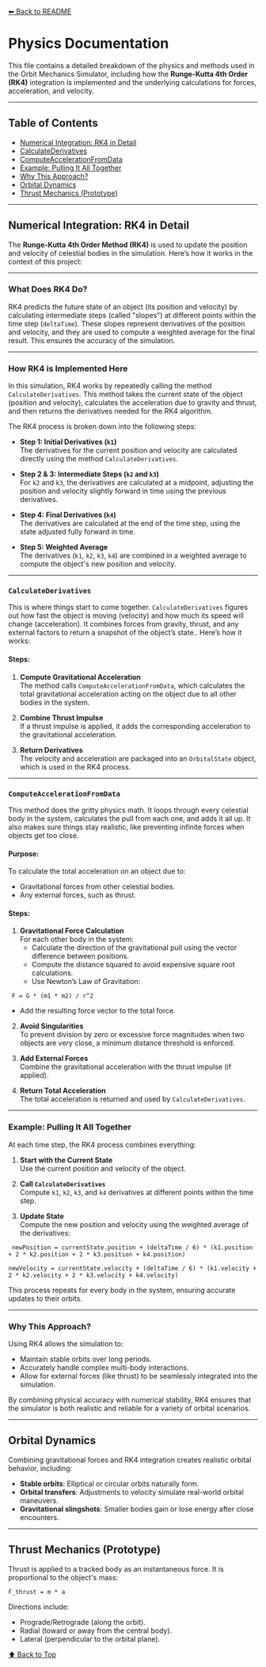 [⬅ Back to README](https://github.com/Brprb08/space-orbit-simulation#readme)

# Physics Documentation

This file contains a detailed breakdown of the physics and methods used in the Orbit Mechanics Simulator, including how the **Runge-Kutta 4th Order (RK4)** integration is implemented and the underlying calculations for forces, acceleration, and velocity.

---

## Table of Contents
- [Numerical Integration: RK4 in Detail](#numerical-integration-rk4-in-detail)
- [CalculateDerivatives](#calculatederivatives)
- [ComputeAccelerationFromData](#computeaccelerationfromdata)
- [Example: Pulling It All Together](#example-pulling-it-all-together)
- [Why This Approach?](#why-this-approach)
- [Orbital Dynamics](#orbital-dynamics)
- [Thrust Mechanics (Prototype)](#thrust-mechanics-prototype)

---

## Numerical Integration: RK4 in Detail

The **Runge-Kutta 4th Order Method (RK4)** is used to update the position and velocity of celestial bodies in the simulation. Here’s how it works in the context of this project:

---

### What Does RK4 Do?

RK4 predicts the future state of an object (its position and velocity) by calculating intermediate steps (called "slopes") at different points within the time step (`deltaTime`). These slopes represent derivatives of the position and velocity, and they are used to compute a weighted average for the final result. This ensures the accuracy of the simulation.

---

### How RK4 is Implemented Here

In this simulation, RK4 works by repeatedly calling the method `CalculateDerivatives`. This method takes the current state of the object (position and velocity), calculates the acceleration due to gravity and thrust, and then returns the derivatives needed for the RK4 algorithm.

The RK4 process is broken down into the following steps:

- **Step 1: Initial Derivatives (`k1`)**  
  The derivatives for the current position and velocity are calculated directly using the method `CalculateDerivatives`.

- **Step 2 & 3: Intermediate Steps (`k2` and `k3`)**  
  For `k2` and `k3`, the derivatives are calculated at a midpoint, adjusting the position and velocity slightly forward in time using the previous derivatives.

- **Step 4: Final Derivatives (`k4`)**  
  The derivatives are calculated at the end of the time step, using the state adjusted fully forward in time.

- **Step 5: Weighted Average**  
  The derivatives (`k1`, `k2`, `k3`, `k4`) are combined in a weighted average to compute the object's new position and velocity.

---

### `CalculateDerivatives`

This is where things start to come together. `CalculateDerivatives` figures out how fast the object is moving (velocity) and how much its speed will change (acceleration). It combines forces from gravity, thrust, and any external factors to return a snapshot of the object’s state.. Here’s how it works:

#### Steps:
1. **Compute Gravitational Acceleration**  
   The method calls `ComputeAccelerationFromData`, which calculates the total gravitational acceleration acting on the object due to all other bodies in the system.

2. **Combine Thrust Impulse**  
   If a thrust impulse is applied, it adds the corresponding acceleration to the gravitational acceleration.

3. **Return Derivatives**  
   The velocity and acceleration are packaged into an `OrbitalState` object, which is used in the RK4 process.

---

### `ComputeAccelerationFromData`

This method does the gritty physics math. It loops through every celestial body in the system, calculates the pull from each one, and adds it all up. It also makes sure things stay realistic, like preventing infinite forces when objects get too close.

#### Purpose:
To calculate the total acceleration on an object due to:
- Gravitational forces from other celestial bodies.
- Any external forces, such as thrust.

#### Steps:
1. **Gravitational Force Calculation**  
   For each other body in the system:
   - Calculate the direction of the gravitational pull using the vector difference between positions.
   - Compute the distance squared to avoid expensive square root calculations.
   - Use Newton’s Law of Gravitation:

```
 F = G * (m1 * m2) / r^2 
```

   - Add the resulting force vector to the total force.

2. **Avoid Singularities**  
   To prevent division by zero or excessive force magnitudes when two objects are very close, a minimum distance threshold is enforced.

3. **Add External Forces**  
   Combine the gravitational acceleration with the thrust impulse (if applied).

4. **Return Total Acceleration**  
   The total acceleration is returned and used by `CalculateDerivatives`.

---

### Example: Pulling It All Together

At each time step, the RK4 process combines everything:

1. **Start with the Current State**  
   Use the current position and velocity of the object.

2. **Call `CalculateDerivatives`**  
   Compute `k1`, `k2`, `k3`, and `k4` derivatives at different points within the time step.

3. **Update State**  
   Compute the new position and velocity using the weighted average of the derivatives:

```
 newPosition = currentState.position + (deltaTime / 6) * (k1.position + 2 * k2.position + 2 * k3.position + k4.position)
```

```
newVelocity = currentState.velocity + (deltaTime / 6) * (k1.velocity + 2 * k2.velocity + 2 * k3.velocity + k4.velocity)
```

This process repeats for every body in the system, ensuring accurate updates to their orbits.

---

### Why This Approach?

Using RK4 allows the simulation to:
- Maintain stable orbits over long periods.
- Accurately handle complex multi-body interactions.
- Allow for external forces (like thrust) to be seamlessly integrated into the simulation.

By combining physical accuracy with numerical stability, RK4 ensures that the simulator is both realistic and reliable for a variety of orbital scenarios.

---

## Orbital Dynamics

Combining gravitational forces and RK4 integration creates realistic orbital behavior, including:
- **Stable orbits**: Elliptical or circular orbits naturally form.
- **Orbital transfers**: Adjustments to velocity simulate real-world orbital maneuvers.
- **Gravitational slingshots**: Smaller bodies gain or lose energy after close encounters.

---

## Thrust Mechanics (Prototype)

Thrust is applied to a tracked body as an instantaneous force. It is proportional to the object's mass:

```
F_thrust = m * a 
```

Directions include:
- Prograde/Retrograde (along the orbit).
- Radial (toward or away from the central body).
- Lateral (perpendicular to the orbital plane).

[⬆ Back to Top](#physics-documentation)
